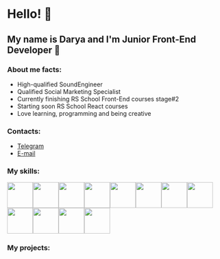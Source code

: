 # Hello! 👋

## My name is Darya and I'm Junior Front-End Developer 🚀

### About me facts:

- High-qualified SoundEngineer
- Qualified Social Marketing Specialist
- Currently finishing RS School Front-End courses stage#2
- Starting soon RS School React courses
- Love learning, programming and being creative

### Contacts:

- [Telegram](https://t.me/raenlin)
- [E-mail](raenlin@gmail.com)

### My skills:

<image src="/logos/TS.png" width="60"><image src="/logos/JS.png" width="60"><image src="/logos/git.jpeg" width="60"><image src="/logos/html.png" width="60"><image src="/logos/css.png" width="60"><image src="/logos/sass.png" width="60"><image src="/logos/rest.jpeg" width="60"><image src="/logos/vite.svg" width="60"><image src="/logos/webpack.png" width="60"><image src="/logos/websocket.svg" width="60"><image src="/logos/figma.png" width="60"><image src="/logos/pp.png" width="60">

### My projects:
